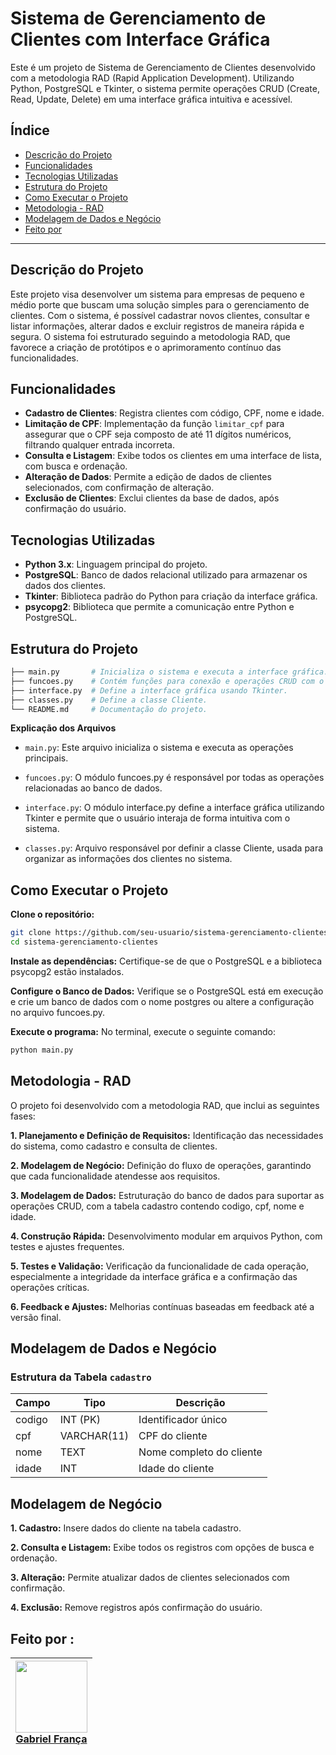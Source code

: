 # Sistema de Gerenciamento de Clientes com Interface Gráfica

Este é um projeto de Sistema de Gerenciamento de Clientes desenvolvido com a metodologia RAD (Rapid Application Development). Utilizando Python, PostgreSQL e Tkinter, o sistema permite operações CRUD (Create, Read, Update, Delete) em uma interface gráfica intuitiva e acessível. 

## Índice

- [Descrição do Projeto](#descrição-do-projeto)
- [Funcionalidades](#funcionalidades)
- [Tecnologias Utilizadas](#tecnologias-utilizadas)
- [Estrutura do Projeto](#estrutura-do-projeto)
- [Como Executar o Projeto](#como-executar-o-projeto)
- [Metodologia - RAD](#metodologia---rad)
- [Modelagem de Dados e Negócio](#modelagem-de-dados-e-negócio)
- [Feito por](#feito-por)

---

## Descrição do Projeto

Este projeto visa desenvolver um sistema para empresas de pequeno e médio porte que buscam uma solução simples para o gerenciamento de clientes. Com o sistema, é possível cadastrar novos clientes, consultar e listar informações, alterar dados e excluir registros de maneira rápida e segura. O sistema foi estruturado seguindo a metodologia RAD, que favorece a criação de protótipos e o aprimoramento contínuo das funcionalidades.

## Funcionalidades

- **Cadastro de Clientes**: Registra clientes com código, CPF, nome e idade.
- **Limitação de CPF**: Implementação da função `limitar_cpf` para assegurar que o CPF seja composto de até 11 dígitos numéricos, filtrando qualquer entrada incorreta.
- **Consulta e Listagem**: Exibe todos os clientes em uma interface de lista, com busca e ordenação.
- **Alteração de Dados**: Permite a edição de dados de clientes selecionados, com confirmação de alteração.
- **Exclusão de Clientes**: Exclui clientes da base de dados, após confirmação do usuário.

## Tecnologias Utilizadas

- **Python 3.x**: Linguagem principal do projeto.
- **PostgreSQL**: Banco de dados relacional utilizado para armazenar os dados dos clientes.
- **Tkinter**: Biblioteca padrão do Python para criação da interface gráfica.
- **psycopg2**: Biblioteca que permite a comunicação entre Python e PostgreSQL.

## Estrutura do Projeto

```bash
├── main.py       # Inicializa o sistema e executa a interface gráfica.
├── funcoes.py    # Contém funções para conexão e operações CRUD com o banco de dados.
├── interface.py  # Define a interface gráfica usando Tkinter.
├── classes.py    # Define a classe Cliente.
└── README.md     # Documentação do projeto.
```

**Explicação dos Arquivos**

 - `main.py`: Este arquivo inicializa o sistema e executa as operações principais.
 
 - `funcoes.py`: O módulo funcoes.py é responsável por todas as operações relacionadas ao banco de dados.

 - `interface.py`: O módulo interface.py define a interface gráfica utilizando Tkinter e permite que o usuário interaja de forma intuitiva com o sistema.

 - `classes.py`: Arquivo responsável por definir a classe Cliente, usada para organizar as informações dos clientes no sistema.

 
## Como Executar o Projeto

**Clone o repositório:**

```bash
git clone https://github.com/seu-usuario/sistema-gerenciamento-clientes.git
cd sistema-gerenciamento-clientes
```

**Instale as dependências:** Certifique-se de que o PostgreSQL e a biblioteca psycopg2 estão instalados.

**Configure o Banco de Dados:** Verifique se o PostgreSQL está em execução e crie um banco de dados com o nome postgres ou altere a configuração no arquivo funcoes.py.

**Execute o programa:** No terminal, execute o seguinte comando:

```bash
python main.py
```
## Metodologia - RAD
O projeto foi desenvolvido com a metodologia RAD, que inclui as seguintes fases:

**1. Planejamento e Definição de Requisitos:** Identificação das necessidades do sistema, como cadastro e consulta de clientes.

**2. Modelagem de Negócio:** Definição do fluxo de operações, garantindo que cada funcionalidade atendesse aos requisitos.

**3. Modelagem de Dados:** Estruturação do banco de dados para suportar as operações CRUD, com a tabela cadastro contendo codigo, cpf, nome e idade.

**4. Construção Rápida:** Desenvolvimento modular em arquivos Python, com testes e ajustes frequentes.

**5. Testes e Validação:** Verificação da funcionalidade de cada operação, especialmente a integridade da interface gráfica e a confirmação das operações críticas.

**6. Feedback e Ajustes:** Melhorias contínuas baseadas em feedback até a versão final.

## Modelagem de Dados e Negócio

### Estrutura da Tabela `cadastro`

| Campo  | Tipo        | Descrição                 |
|--------|-------------|---------------------------|
| codigo | INT (PK)    | Identificador único       |
| cpf    | VARCHAR(11) | CPF do cliente            |
| nome   | TEXT        | Nome completo do cliente  |
| idade  | INT         | Idade do cliente          |

## Modelagem de Negócio

**1. Cadastro:** Insere dados do cliente na tabela cadastro.

**2. Consulta e Listagem:** Exibe todos os registros com opções de busca e ordenação.

**3. Alteração:** Permite atualizar dados de clientes selecionados com confirmação.

**4. Exclusão:** Remove registros após confirmação do usuário.

## Feito por :

|[<img src="./arquivos_projeto./assents/eu.png" width=115><br> Gabriel França </sub>](https://github.com/dogonauta)
| :---: |
